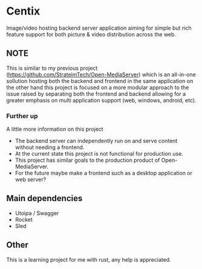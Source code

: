 # Centix
Image/video hosting backend server application aiming for simple but rich feature support for both picture & video distribution across the web.

## NOTE
This is similar to my previous project (https://github.com/StrateimTech/Open-MediaServer) which is an all-in-one sollution hosting both the backend and frontend in the same application on the other hand this project is focused on a more modular approach to the issue raised by separating both the frontend and backend allowing for a greater emphasis on multi application support (web, windows, android, etc).

### Further up
A little more information on this project
* The backend server can independently run on and serve content without needing a frontend.
* At the current state this project is not functional for production use. 
* This project has similar goals to the production product of Open-MediaServer.
* For the future maybe make a frontend such as a desktop application or web server?

## Main dependencies
* Utoipa / Swagger
* Rocket
* Sled

## Other
This is a learning project for me with rust, any help is appreciated.